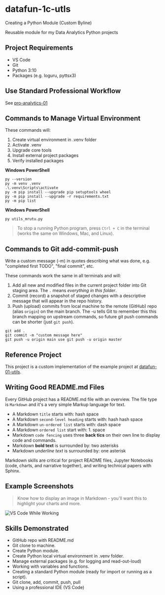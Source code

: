 # datafun-1c-utls

Creating a Python Module (Custom Byline)

Reusable module for my Data Analytics Python projects

## Project Requirements

- VS Code
- Git
- Python 3:10
- Packages (e.g. loguru, pyttsx3)

## Use Standard Professional Workflow

See [pro-analytics-01](https://github.com/denisecase/pro-analytics-01/)

## Commands to Manage Virtual Environment

These commands will:
1. Create virtual environment in .venv folder
2. Activate .venv
3. Upgrade core tools
4. Install external project packages
5. Verify installed packages

**Windows PowerShell**

```shell
py --version
py -m venv .venv
.\.venv\Scripts\activate
py -m pip install --upgrade pip setuptools wheel
py -m pip install --upgrade -r requirements.txt
py -m pip list
```

**Windows PowerShell**

```shell
py utils_mrutu.py
```

> To stop a running Python program, press `Ctrl + C` in the terminal 
> (works the same on Windows, Mac, and Linux).

## Commands to Git add-commit-push

Write a custom message (-m) in quotes describing what was done, e.g. "completed first TODO", "final commit", etc. 

These commands work the same in all terminals and will:
1. Add all new and modified files in the current project folder into Git staging area. The `.` means _everything in this folder_.
2. Commit (record) a snapshot of staged changes with a descriptive message that will appear in the repo history.
3. Push (upload) commits from local machine to the remote (GitHub) repo (alias `origin`) on the main branch. The -u tells Git to remember this this branch mapping on upstream commands, so future git push commands can be shorter (just `git push`).


```shell
git add .
git commit -m "custom message here"
git push -u origin main use git push -u origin master
```

## Reference Project

This project is a custom implementation of the example project at 
[datafun-01-utils](https://github.com/denisecase/datafun-01-utils).

## Writing Good README.md Files

Every GitHub project has a README.md file with an overview.
The file type is `Markdown` and it's a very simple Markup language for text. 

- A Markdown `title` starts with: hash space
- A Markdown `second-level heading` starts with: hash hash space
- A Markdown `un-ordered list` starts with: dash space
- A Markdown `ordered list` start with: 1. space
- Markdown `code fencing` uses three **back tics** on their own line to display code and commands.
- Markdown **bold text** is surrounded by: two asterisks
- Markdown *underline text* is surrounded by: one asterisk


Markdown skills are critical for project README files, Jupyter Notebooks (code, charts, and narrative together), and writing technical papers with Sphinx.

## Example Screenshots

> Know how to display an image in Markdown - you'll want this to highlight your charts and more. 

![VS Code While Working](images/vs_code_while_working.png)


## Skills Demonstrated

- GitHub repo with README.md
- Git clone to machine.
- Create Python module.
- Create Python local virtual environment in .venv folder.
- Manage external packages (e.g. for logging and read-out-loud)
- Working with variables and functions. 
- Creating a standard Python module (ready for import or running as a script).
- Git clone, add, commit, push, pull
- Using a professional IDE (VS Code)


